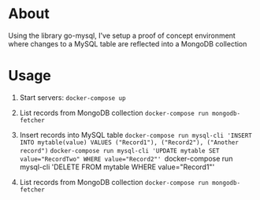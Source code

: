 # About

Using the library go-mysql, I've setup a proof of concept environment where changes to a MySQL table are reflected into a MongoDB collection

# Usage

1. Start servers:
`docker-compose up`

2. List records from MongoDB collection
`docker-compose run mongodb-fetcher`

3. Insert records into MySQL table
`docker-compose run mysql-cli 'INSERT INTO mytable(value) VALUES ("Record1"), ("Record2"), ("Another record")`
`docker-compose run mysql-cli 'UPDATE mytable SET value="RecordTwo" WHERE value="Record2"'
`docker-compose run mysql-cli 'DELETE FROM mytable WHERE value="Record1"'

4. List records from MongoDB collection
`docker-compose run mongodb-fetcher`
